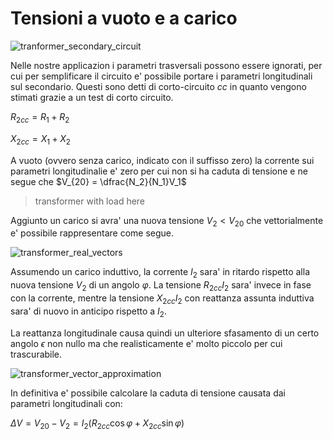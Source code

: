 # Tensioni a vuoto e a carico  

![tranformer_secondary_circuit](https://github.com/user-attachments/assets/5b8688e8-05e7-4570-bef1-07eed9778d16)  

Nelle nostre applicazion i parametri trasversali possono essere ignorati, per cui per semplificare il circuito e' possibile portare i parametri longitudinali sul secondario. Questi sono detti di corto-circuito $cc$ in quanto vengono stimati grazie a un test di corto circuito.  

$R_{2cc} = R_1+R_2$  

$X_{2cc} = X_1+X_2$  

A vuoto (ovvero senza carico, indicato con il suffisso zero) la corrente sui parametri longitudinalie e' zero per cui non si ha caduta di tensione e ne segue che $V_{20} = \dfrac{N_2}{N_1}V_1$  

> transformer with load here

Aggiunto un carico si avra' una nuova tensione $V_2 < V_{20}$ che vettorialmente e' possibile rappresentare come segue.  

![transformer_real_vectors](https://github.com/user-attachments/assets/ae1003d0-380c-4df4-b77e-7d15f247b9e9)  

Assumendo un carico induttivo, la corrente $I_2$ sara' in ritardo rispetto alla nuova tensione $V_2$ di un angolo $\varphi$. La tensione $R_{2cc}I_2$ sara' invece in fase con la corrente, mentre la tensione $X_{2cc}I_2$ con reattanza assunta induttiva sara' di nuovo in anticipo rispetto a $I_2$.  

La reattanza longitudinale causa quindi un ulteriore sfasamento di un certo angolo $\epsilon$ non nullo ma che realisticamente e' molto piccolo per cui trascurabile.  

![transformer_vector_approximation](https://github.com/user-attachments/assets/f1be4f76-bc42-4876-b0ad-68b25c4c0d0d)  

In definitiva e' possibile calcolare la caduta di tensione causata dai parametri longitudinali con:  

$\Delta V = V_{20} - V_2 = I_2(R_{2cc}\cos\varphi+X_{2cc}\sin\varphi)$  
